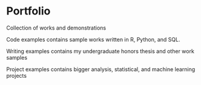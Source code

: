 # Portfolio
Collection of works and demonstrations

Code examples contains sample works written in R, Python, and SQL.

Writing examples contains my undergraduate honors thesis and other work samples

Project examples contains bigger analysis, statistical, and machine learning projects